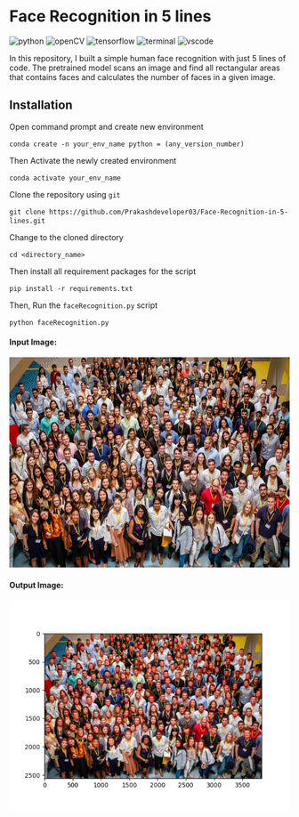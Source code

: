 # Face Recognition in 5 lines
![python](https://img.shields.io/badge/Python-0078D4?logo=python&logoColor=white)
![openCV](https://img.shields.io/badge/OpenCV-27338e?logo=OpenCV&logoColor=white)
![tensorflow](https://img.shields.io/badge/TensorFlow-FF6F00?logo=tensorflow&logoColor=white)
![terminal](https://img.shields.io/badge/Windows%20Terminal-4D4D4D?&logo=Windows%20terminal&logoColor=white)
![vscode](https://img.shields.io/badge/Visual_Studio_Code-0078D4?&logo=visual%20studio%20code&logoColor=white)

In this repository, I built a simple human face recognition with just 5 lines of code. The pretrained model scans an image and find all rectangular areas that contains faces and calculates the number of faces in a given image.

## Installation
Open command prompt and create new environment
```
conda create -n your_env_name python = (any_version_number)
```
Then Activate the newly created environment
```
conda activate your_env_name
```
Clone the repository using `git`
```
git clone https://github.com/Prakashdeveloper03/Face-Recognition-in-5-lines.git
```
Change to the cloned directory
```
cd <directory_name>
```
Then install all requirement packages for the script
```
pip install -r requirements.txt
```
Then, Run the `faceRecognition.py` script
```
python faceRecognition.py
```

#### Input Image:
![face](images/sample.jpg)

#### Output Image:
![counting](images/result.png)